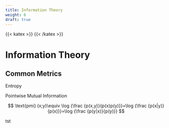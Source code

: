```yaml
---
title: Information Theory
weight: 6
draft: true
---
```

<!-- Just need a katex comment to generate katex -->

{{< katex >}} {{< /katex >}}

# Information Theory

## Common Metrics

Entropy

Pointwise Mutual Information

$$
\text{pmi} (x;y)\equiv \log {\frac {p(x,y)}{p(x)p(y)}}=\log {\frac {p(x|y)}{p(x)}}=\log {\frac {p(y|x)}{p(y)}}
$$

tst

